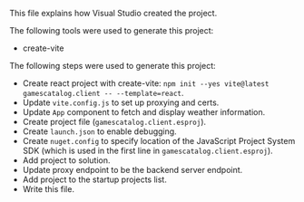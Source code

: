 This file explains how Visual Studio created the project.

The following tools were used to generate this project:
- create-vite

The following steps were used to generate this project:
- Create react project with create-vite: `npm init --yes vite@latest gamescatalog.client -- --template=react`.
- Update `vite.config.js` to set up proxying and certs.
- Update `App` component to fetch and display weather information.
- Create project file (`gamescatalog.client.esproj`).
- Create `launch.json` to enable debugging.
- Create `nuget.config` to specify location of the JavaScript Project System SDK (which is used in the first line in `gamescatalog.client.esproj`).
- Add project to solution.
- Update proxy endpoint to be the backend server endpoint.
- Add project to the startup projects list.
- Write this file.
